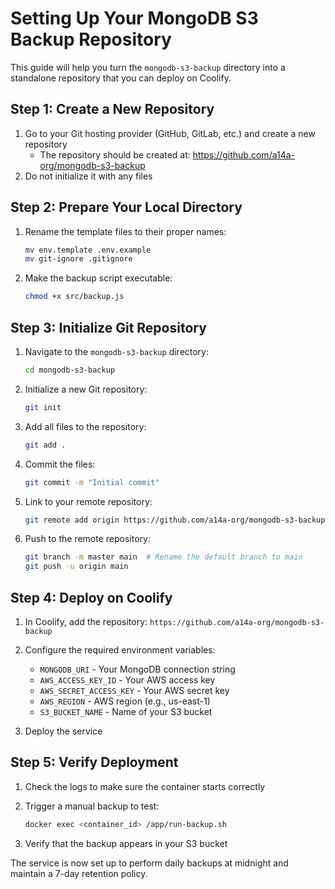 # Setting Up Your MongoDB S3 Backup Repository

This guide will help you turn the `mongodb-s3-backup` directory into a standalone repository that you can deploy on Coolify.

## Step 1: Create a New Repository

1. Go to your Git hosting provider (GitHub, GitLab, etc.) and create a new repository
   - The repository should be created at: https://github.com/a14a-org/mongodb-s3-backup
2. Do not initialize it with any files

## Step 2: Prepare Your Local Directory

1. Rename the template files to their proper names:
   ```bash
   mv env.template .env.example
   mv git-ignore .gitignore
   ```

2. Make the backup script executable:
   ```bash
   chmod +x src/backup.js
   ```

## Step 3: Initialize Git Repository

1. Navigate to the `mongodb-s3-backup` directory:
   ```bash
   cd mongodb-s3-backup
   ```

2. Initialize a new Git repository:
   ```bash
   git init
   ```

3. Add all files to the repository:
   ```bash
   git add .
   ```

4. Commit the files:
   ```bash
   git commit -m "Initial commit"
   ```

5. Link to your remote repository:
   ```bash
   git remote add origin https://github.com/a14a-org/mongodb-s3-backup.git
   ```

6. Push to the remote repository:
   ```bash
   git branch -m master main  # Rename the default branch to main
   git push -u origin main
   ```

## Step 4: Deploy on Coolify

1. In Coolify, add the repository: `https://github.com/a14a-org/mongodb-s3-backup`
2. Configure the required environment variables:
   - `MONGODB_URI` - Your MongoDB connection string
   - `AWS_ACCESS_KEY_ID` - Your AWS access key
   - `AWS_SECRET_ACCESS_KEY` - Your AWS secret key
   - `AWS_REGION` - AWS region (e.g., us-east-1)
   - `S3_BUCKET_NAME` - Name of your S3 bucket

3. Deploy the service

## Step 5: Verify Deployment

1. Check the logs to make sure the container starts correctly
2. Trigger a manual backup to test:
   ```bash
   docker exec <container_id> /app/run-backup.sh
   ```

3. Verify that the backup appears in your S3 bucket

The service is now set up to perform daily backups at midnight and maintain a 7-day retention policy. 